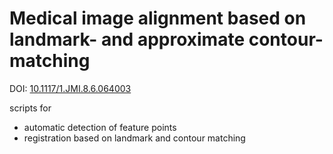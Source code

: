 # Medical image alignment based on landmark- and approximate contour-matching
DOI: [10.1117/1.JMI.8.6.064003](https://pubmed.ncbi.nlm.nih.gov/34901311/)

scripts for
- automatic detection of feature points
- registration based on landmark and contour matching
